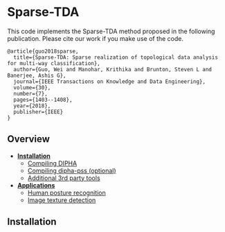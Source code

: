 # Sparse-TDA

This code implements the Sparse-TDA method proposed in the following publication. Please cite our work if you make use of the code.

```
@article{guo2018sparse,
  title={Sparse-TDA: Sparse realization of topological data analysis for multi-way classification},
  author={Guo, Wei and Manohar, Krithika and Brunton, Steven L and Banerjee, Ashis G},
  journal={IEEE Transactions on Knowledge and Data Engineering},
  volume={30},
  number={7},
  pages={1403--1408},
  year={2018},
  publisher={IEEE}
}
```

## Overview

- **[Installation](#installation)**
  - [Compiling DIPHA](#compiling-dipha)
  - [Compiling dipha-pss (optional)](#compiling-dipha-pss)
  - [Additional 3rd party tools](#additional-3rd-party-tools)
- **[Applications](#applications)**
  - [Human posture recognition](#human-posture-recognition)
  - [Image texture detection](#image-texture-detection)

## Installation

